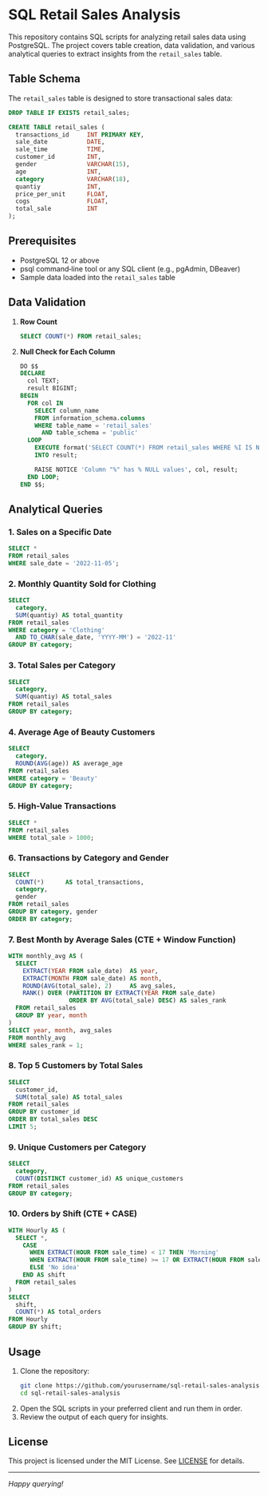 # SQL Retail Sales Analysis

This repository contains SQL scripts for analyzing retail sales data using PostgreSQL. The project covers table creation, data validation, and various analytical queries to extract insights from the `retail_sales` table.

## Table Schema

The `retail_sales` table is designed to store transactional sales data:

```sql
DROP TABLE IF EXISTS retail_sales;

CREATE TABLE retail_sales (
  transactions_id     INT PRIMARY KEY,
  sale_date           DATE,
  sale_time           TIME,
  customer_id         INT,
  gender              VARCHAR(15),
  age                 INT,
  category            VARCHAR(18),
  quantiy             INT,
  price_per_unit      FLOAT,
  cogs                FLOAT,
  total_sale          INT
);
```

## Prerequisites

- PostgreSQL 12 or above
- psql command‑line tool or any SQL client (e.g., pgAdmin, DBeaver)
- Sample data loaded into the `retail_sales` table

## Data Validation

1. **Row Count**

   ```sql
   SELECT COUNT(*) FROM retail_sales;
   ```

2. **Null Check for Each Column**

   ```sql
   DO $$
   DECLARE
     col TEXT;
     result BIGINT;
   BEGIN
     FOR col IN
       SELECT column_name
       FROM information_schema.columns
       WHERE table_name = 'retail_sales'
         AND table_schema = 'public'
     LOOP
       EXECUTE format('SELECT COUNT(*) FROM retail_sales WHERE %I IS NULL', col)
       INTO result;

       RAISE NOTICE 'Column "%" has % NULL values', col, result;
     END LOOP;
   END $$;
   ```

## Analytical Queries

### 1. Sales on a Specific Date

```sql
SELECT *
FROM retail_sales
WHERE sale_date = '2022-11-05';
```

### 2. Monthly Quantity Sold for Clothing

```sql
SELECT
  category,
  SUM(quantiy) AS total_quantity
FROM retail_sales
WHERE category = 'Clothing'
  AND TO_CHAR(sale_date, 'YYYY-MM') = '2022-11'
GROUP BY category;
```

### 3. Total Sales per Category

```sql
SELECT
  category,
  SUM(quantiy) AS total_sales
FROM retail_sales
GROUP BY category;
```

### 4. Average Age of Beauty Customers

```sql
SELECT
  category,
  ROUND(AVG(age)) AS average_age
FROM retail_sales
WHERE category = 'Beauty'
GROUP BY category;
```

### 5. High-Value Transactions

```sql
SELECT *
FROM retail_sales
WHERE total_sale > 1000;
```

### 6. Transactions by Category and Gender

```sql
SELECT
  COUNT(*)      AS total_transactions,
  category,
  gender
FROM retail_sales
GROUP BY category, gender
ORDER BY category;
```

### 7. Best Month by Average Sales (CTE + Window Function)

```sql
WITH monthly_avg AS (
  SELECT
    EXTRACT(YEAR FROM sale_date)  AS year,
    EXTRACT(MONTH FROM sale_date) AS month,
    ROUND(AVG(total_sale), 2)     AS avg_sales,
    RANK() OVER (PARTITION BY EXTRACT(YEAR FROM sale_date)
                 ORDER BY AVG(total_sale) DESC) AS sales_rank
  FROM retail_sales
  GROUP BY year, month
)
SELECT year, month, avg_sales
FROM monthly_avg
WHERE sales_rank = 1;
```

### 8. Top 5 Customers by Total Sales

```sql
SELECT
  customer_id,
  SUM(total_sale) AS total_sales
FROM retail_sales
GROUP BY customer_id
ORDER BY total_sales DESC
LIMIT 5;
```

### 9. Unique Customers per Category

```sql
SELECT
  category,
  COUNT(DISTINCT customer_id) AS unique_customers
FROM retail_sales
GROUP BY category;
```

### 10. Orders by Shift (CTE + CASE)

```sql
WITH Hourly AS (
  SELECT *,
    CASE
      WHEN EXTRACT(HOUR FROM sale_time) < 17 THEN 'Morning'
      WHEN EXTRACT(HOUR FROM sale_time) >= 17 OR EXTRACT(HOUR FROM sale_time) <= 1 THEN 'Night'
      ELSE 'No idea'
    END AS shift
  FROM retail_sales
)
SELECT
  shift,
  COUNT(*) AS total_orders
FROM Hourly
GROUP BY shift;
```

## Usage

1. Clone the repository:
   ```bash
   git clone https://github.com/yourusername/sql-retail-sales-analysis.git
   cd sql-retail-sales-analysis
   ```
2. Open the SQL scripts in your preferred client and run them in order.
3. Review the output of each query for insights.

## License

This project is licensed under the MIT License. See [LICENSE](LICENSE) for details.

---

*Happy querying!*

